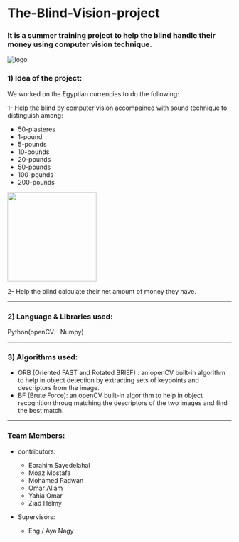 # The-Blind-Vision-project
### It is a summer training project to help the blind handle their money using computer vision technique.
![logo](https://user-images.githubusercontent.com/91850794/183761832-ee0ffdbc-c861-4d5e-b226-6c3b12d3d76c.png)

### 1) Idea of the project:
We worked on the Egyptian currencies to do the following:

1- Help the blind by computer vision accompained with sound technique to distinguish among:
  * 50-piasteres
  * 1-pound 
  * 5-pounds
  * 10-pounds
  * 20-pounds
  * 50-pounds
  * 100-pounds
  * 200-pounds
 
<img src="https://user-images.githubusercontent.com/91850794/183764305-372bdbf9-892f-474c-9a24-a3bf2df55d38.jpg" width="200" height="200"/>

2- Help the blind calculate their net amount of money they have.

_________________________________________________________________________________________________________________________________________

### 2) Language & Libraries used: 
Python(openCV - Numpy)
_________________________________________________________________________________________________________________________________________

### 3) Algorithms used:

* ORB (Oriented FAST and Rotated BRIEF) : an openCV built-in algorithm to help in object detection by extracting sets of keypoints and descriptors from the image.
* BF (Brute Force): an openCV built-in algorithm to help in object recognition throug matching the descriptors of the two images and find the best match.
_________________________________________________________________________________________________________________________________________

### Team Members:
- contributors:
  * Ebrahim Sayedelahal
  * Moaz Mostafa
  * Mohamed Radwan
  * Omar Allam
  * Yahia Omar
  * Ziad Helmy

- Supervisors:
  * Eng / Aya Nagy 
